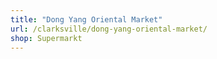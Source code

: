 ```yaml
---
title: "Dong Yang Oriental Market"
url: /clarksville/dong-yang-oriental-market/
shop: Supermarkt
---
```

